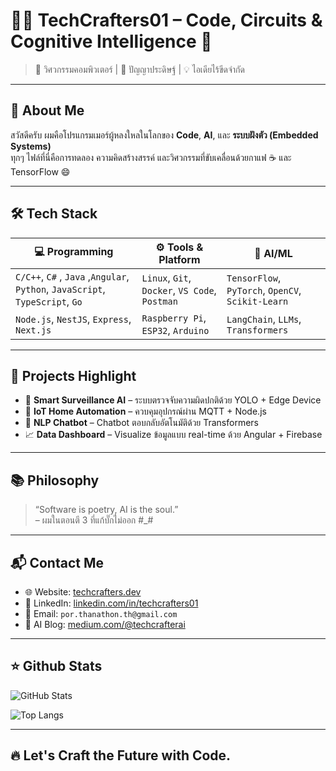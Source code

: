 # 👨‍💻 TechCrafters01 – Code, Circuits & Cognitive Intelligence 🤖

> 🚀 วิศวกรรมคอมพิวเตอร์ | 🧠 ปัญญาประดิษฐ์ | 💡 ไอเดียไร้ขีดจำกัด

---

## 📂 About Me

สวัสดีครับ ผมคือโปรแกรมเมอร์ผู้หลงใหลในโลกของ **Code**, **AI**, และ **ระบบฝังตัว (Embedded Systems)**  
ทุกๆ ไฟล์ที่นี่คือการทดลอง ความคิดสร้างสรรค์ และวิศวกรรมที่ขับเคลื่อนด้วยกาแฟ ☕ และ TensorFlow 😄

---

## 🛠️ Tech Stack

| 💻 Programming | ⚙️ Tools & Platform | 🤖 AI/ML |
|---------------|----------------------|---------|
| `C/C++`, `C#` , `Java`  ,`Angular`, `Python`, `JavaScript`, `TypeScript`, `Go` | `Linux`, `Git`, `Docker`, `VS Code`, `Postman` | `TensorFlow`, `PyTorch`, `OpenCV`, `Scikit-Learn` |
| `Node.js`, `NestJS`, `Express`, `Next.js` | `Raspberry Pi`, `ESP32`, `Arduino` | `LangChain`, `LLMs`, `Transformers` |

---

## 🔬 Projects Highlight

- 🎯 **Smart Surveillance AI** – ระบบตรวจจับความผิดปกติด้วย YOLO + Edge Device  
- 📡 **IoT Home Automation** – ควบคุมอุปกรณ์ผ่าน MQTT + Node.js  
- 🧠 **NLP Chatbot** – Chatbot ตอบกลับอัตโนมัติด้วย Transformers  
- 📈 **Data Dashboard** – Visualize ข้อมูลแบบ real-time ด้วย Angular + Firebase

---

## 📚 Philosophy

> “Software is poetry, AI is the soul.”  
> – ผมในตอนตี 3 ที่แก้บั๊กไม่ออก #_#

---

## 📬 Contact Me

- 🌐 Website: [techcrafters.dev](https://www.google.co.th)
- 💼 LinkedIn: [linkedin.com/in/techcrafters01](https://linkedin.com)
- 📧 Email: `por.thanathon.th@gmail.com`
- 🧠 AI Blog: [medium.com/@techcrafterai](https://medium.com)

---

## ⭐ Github Stats

![GitHub Stats](https://github-readme-stats.vercel.app/api?username=TechCrafters01&show_icons=true&theme=radical)

![Top Langs](https://github-readme-stats.vercel.app/api/top-langs/?username=TechCrafters01&layout=compact&theme=tokyonight)

---

## 🔥 Let's Craft the Future with Code.
